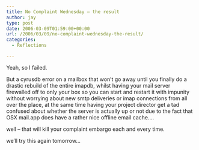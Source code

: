 ```yaml
---
title: No Complaint Wednesday – the result
author: jay
type: post
date: 2006-03-09T01:59:00+00:00
url: /2006/03/09/no-complaint-wednesday-the-result/
categories:
  - Reflections

---
```

Yeah, so I failed.

But a cyrusdb error on a mailbox that won’t go away until you finally do a drastic rebuild of the entire imapdb, whilst having your mail server firewalled off to only your box so you can start and restart it with impunity without worrying about new smtp deliveries or imap connections from all over the place, at the same time having your project director get a tad confused about whether the server is actually up or not due to the fact that OSX mail.app does have a rather nice offline email cache….

well &#8211; that will kill your complaint embargo each and every time.

we’ll try this again tomorrow…